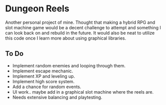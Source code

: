 # Dungeon Reels

Another personal project of mine. Thought that making a hybrid RPG and slot machine game would be a decent challenge to attempt and something I can look back on and rebuild in the future. It would also be neat to utilize this code once I learn more about using graphical libraries.


## **To Do**

- Implement random enemies and looping through them.
- Implement escape mechanic.
- Implement XP and leveling up.
- Implement high score system.
- Add a chance for random events.
- UI work.. maybe add in a graphical slot machine where the reels are.
- Needs extensive balancing and playtesting.
